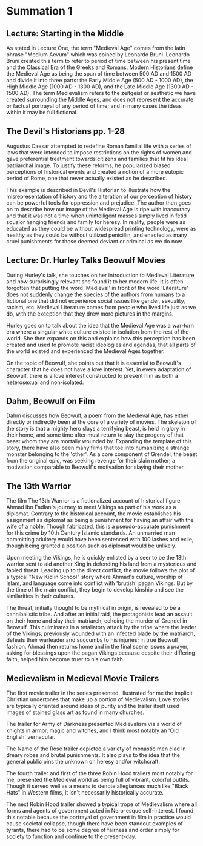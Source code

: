 # Summation 1

## Lecture: Starting in the Middle

As stated in Lecture One, the term "Medieval Age" comes from the latin phrase "Medium Aevum" which was coined by Leonardo Bruni. Leonardo Bruni created this term to refer to period of time between his present time and the Classical Era of the Greeks and Romans. Modern Historians define the Medieval Age as being the span of time between 500 AD and 1500 AD and divide it into three parts: the Early Middle Age (500 AD - 1000 AD), the High Middle Age (1000 AD - 1300 AD), and the Late Middle Age (1300 AD - 1500 AD). The term Medievalism refers to the zeitgeist or aesthetic we have created surrounding the Middle Ages, and does not represent the accurate or factual portrayal of any period of time; and in many cases the ideas within it may be full fictional.

## The Devil's Historians pp. 1-28

Augustus Caesar attempted to redefine Roman familial life with a series of laws that were intended to impose restrictions on the rights of women and gave preferential treatment towards citizens and families that fit his ideal patriarchal image. To justify these reforms, he popularized biased perceptions of historical events and created a notion of a more eutopic period of Rome, one that never actually existed as he described.

This example is described in Devil's Historian to illustrate how the misrepresentation of history and the alteration of our perception of history can be powerful tools for oppression and prejudice. The author then goes on to describe how our image of the Medieval Age is ripe with inaccuracy and that it was not a time when unintelligent masses simply lived in fetid squalor hanging friends and family for heresy. In reality, people were as educated as they could be without widespread printing technology, were as healthy as they could be without utilized penicillin, and enacted as many cruel punishments for those deemed deviant or criminal as we do now.

## Lecture: Dr. Hurley Talks Beowulf Movies

During Hurley's talk, she touches on her introduction to Medieval Literature and how surprisingly relevant she found it to her modern life. It is often forgotten that putting the word 'Medieval' in front of the word 'Literature' does not suddenly change the species of the authors from humans to a fictional one that did not experience social issues like gender, sexuality, racism, etc. Medieval Literature comes from people who lived life just as we do, with the exception that they drew more pictures in the margins.

Hurley goes on to talk about the idea that the Medieval Age was a war-torn era where a singular white culture existed in isolation from the rest of the world. She then expands on this and explains how this perception has been created and used to promote racist ideologies and agendas, that all parts of the world existed and experienced the Medieval Ages together.

On the topic of Beowulf, she points out that it is essential to Beowulf's character that he does not have a love interest. Yet, in every adaptation of Beowulf, there is a love interest constructed to present him as both a heterosexual and non-isolated.

## Dahm, Beowulf on Film

Dahm discusses how Beowulf, a poem from the Medieval Age, has either directly or indirectly been at the core of a variety of movies. The skeleton of the story is that a mighty hero slays a terrifying beast, is held in glory in their home, and some time after must return to slay the progeny of that beast whom they are mortally wounded by. Expanding the template of this story, there have also been many films that toe into humanizing a strange monster belonging to the 'other'. As a core component of Grendel, the beast from the original epic, was seeking revenge for their slain mother; a motivation comparable to Beowulf's motivation for slaying their mother.

## The 13th Warrior

The film The 13th Warrior is a fictionalized account of historical figure Ahmad ibn Fadlan's journey to meet Vikings as part of his work as a diplomat. Contrary to the historical account, the movie establishes his assignment as diplomat as being a punishment for having an affair with the wife of a noble. Though fabricated, this is a pseudo-accurate punishment for this crime by 10th Century Islamic standards. An unmarried man committing adultery would have been sentenced with 100 lashes and exile, though being granted a position such as diplomat would be unlikely.

Upon meeting the Vikings, he is quickly enlisted by a seer to be the 13th warrior sent to aid another King in defending his land from a mysterious and fabled threat. Leading up to the direct conflict, the movie follows the plot of a typical "New Kid in School" story where Ahmad's culture, worship of Islam, and language come into conflict with 'brutish' pagan Vikings. But by the time of the main conflict, they begin to develop kinship and see the similarities in their cultures.

The threat, initially thought to be mythical in origin, is revealed to be a cannibalistic tribe. And after an initial raid, the protagonists lead an assault on their home and slay their matriarch, echoing the murder of Grendel in Beowulf. This culminates in a retaliatory attack by the tribe where the leader of the Vikings, previously wounded with an infected blade by the matriarch, defeats their warleader and succumbs to his injuries; in true Beowulf fashion. Ahmad then returns home and in the final scene issues a prayer, asking for blessings upon the pagan Vikings because despite their differing faith, helped him become truer to his own faith.

## Medievalism in Medieval Movie Trailers

The first movie trailer in the series presented, illustrated for me the implicit Christian undertones that make up a portion of Medievalism. Love stories are typically oriented around ideas of purity and the trailer itself used images of stained glass art as found in many churches.

The trailer for Army of Darkness presented Medievalism via a world of knights in armor, magic and witches, and I think most notably an 'Old English' vernacular.

The Name of the Rose trailer depicted a variety of monastic men clad in dreary robes and brutal punishments. It also plays to the idea that the general public pins the unknown on heresy and/or witchcraft.

The fourth trailer and first of the three Robin Hood trailers most notably for me, presented the Medieval world as being full of vibrant, colorful outfits. Though it served well as a means to denote allegiances much like "Black Hats" in Western films, it isn't necessarily historically accurate.

The next Robin Hood trailer showed a typical trope of Medievalism where all forms and agents of government acted in Nero-esque self-interest. I found this notable because the portrayal of government in film in practice would cause societal collapse, though there have been standout examples of tyrants, there had to be some degree of fairness and order simply for society to function and continue to the present-day.
